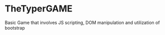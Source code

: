# TheTyperGAME
Basic Game that involves JS scripting, DOM manipulation and utilization of bootstrap

